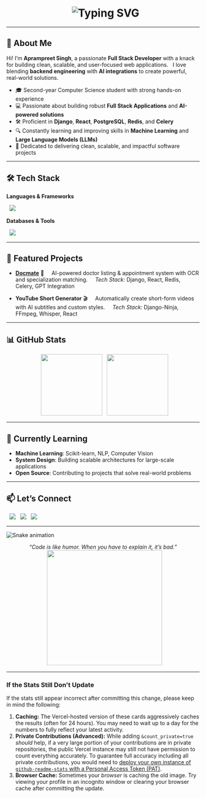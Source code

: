 <h1 align="center">
  <img src="https://readme-typing-svg.herokuapp.com?font=Fira+Code&size=30&duration=3500&pause=1000&color=00C4FF&width=800&center=true&vCenter=true&lines=Hey+there%2C+I'm+Aprampreet+Singh!;Full+Stack+Developer+%26+AI+Enthusiast;Crafting+Smart+and+Scalable+Solutions;Open+Source+Contributor+🚀" alt="Typing SVG" />
</h1>

---

## 🚀 About Me  

Hi! I’m **Aprampreet Singh**, a passionate **Full Stack Developer** with a knack for building clean, scalable, and user-focused web applications.  
I love blending **backend engineering** with **AI integrations** to create powerful, real-world solutions.  

- 🎓 Second-year Computer Science student with strong hands-on experience  
- 💻 Passionate about building robust **Full Stack Applications** and **AI-powered solutions**  
- 🛠 Proficient in **Django**, **React**, **PostgreSQL**, **Redis**, and **Celery**  
- 🔍 Constantly learning and improving skills in **Machine Learning** and **Large Language Models (LLMs)**  
- 🚀 Dedicated to delivering clean, scalable, and impactful software projects  

---

## 🛠 Tech Stack  

**Languages & Frameworks**  
<p align="left">
  <img src="https://skillicons.dev/icons?i=python,django,react,nextjs,js,tailwind,fastapi" />
</p>

**Databases & Tools**  
<p align="left">
  <img src="https://skillicons.dev/icons?i=postgresql,redis,docker,git,github,html,css,javascript" />
</p>

---

## 📌 Featured Projects  

- **[Docmate](https://github.com/Aprampreet/docmate)** 🏥  
  AI-powered doctor listing & appointment system with OCR and specialization matching.  
  _Tech Stack:_ Django, React, Redis, Celery, GPT Integration  

- **YouTube Short Generator** 🎬  
  Automatically create short-form videos with AI subtitles and custom styles.  
  _Tech Stack:_ Django-Ninja, FFmpeg, Whisper, React  

---

## 📊 GitHub Stats  

<p align="center">
  <img src="https://github-readme-stats.vercel.app/api?username=Aprampreet&show_icons=true&theme=tokyonight&hide_border=true&include_all_commits=true&count_private=true" height="160" />
  <img src="https://github-readme-streak-stats.herokuapp.com/?user=Aprampreet&theme=tokyonight&hide_border=true" height="160" />
</p>

---

## 🌱 Currently Learning  

- **Machine Learning**: Scikit-learn, NLP, Computer Vision  
- **System Design**: Building scalable architectures for large-scale applications  
- **Open Source**: Contributing to projects that solve real-world problems  

---

## 📫 Let’s Connect  

<p align="left">
  <a href="https://aprampreet-portfolio.vercel.app/" target="_blank"><img src="https://img.shields.io/badge/Portfolio-%23000000.svg?&style=for-the-badge&logo=vercel&logoColor=white" /></a>
  <a href="https://linkedin.com/in/Aprampreet" target="_blank"><img src="https://img.shields.io/badge/LinkedIn-%230077B5.svg?&style=for-the-badge&logo=linkedin&logoColor=white" /></a>
  <a href="mailto:aprampreet8@gmail.com"><img src="https://img.shields.io/badge/Email-D14836?style=for-the-badge&logo=gmail&logoColor=white" /></a>
</p>

---

![Snake animation](https://github.com/Aprampreet/Aprampreet/blob/output/github-contribution-grid-snake.svg)

<div align="center">
  <i>“Code is like humor. When you have to explain it, it’s bad.”</i>
  <br>
  <img src="https://media.giphy.com/media/L1R1tvI9svkIWwpVYr/giphy.gif" width="300"/>
</div>

---

### If the Stats Still Don't Update

If the stats still appear incorrect after committing this change, please keep in mind the following:

1.  **Caching:** The Vercel-hosted version of these cards aggressively caches the results (often for 24 hours). You may need to wait up to a day for the numbers to fully reflect your latest activity.
2.  **Private Contributions (Advanced):** While adding `&count_private=true` *should* help, if a very large portion of your contributions are in private repositories, the public Vercel instance may still not have permission to count everything accurately. To guarantee full accuracy including all private contributions, you would need to [deploy your own instance of `github-readme-stats` with a Personal Access Token (PAT)](https://github.com/anuraghazra/github-readme-stats#deploy-on-your-own).
3.  **Browser Cache:** Sometimes your *browser* is caching the old image. Try viewing your profile in an incognito window or clearing your browser cache after committing the update.

